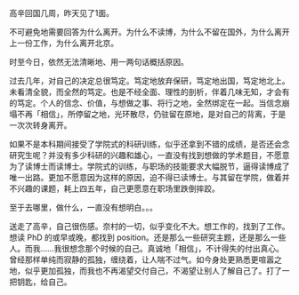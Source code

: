 高辛回国几周，昨天见了1面。

不可避免地需要回答为什么离开。为什么不读博，为什么不留在国外，为什么离开上一份工作，为什么离开北京。

时至今日，依然无法清晰地、用一两句话概括原因。

过去几年，对自己的决定总很笃定。笃定地放弃保研，笃定地出国，笃定地北上。未看清全貌，而全然的笃定。也是不经全面、理性的剖析，伴着几味无知，才会有的笃定。个人的信念、价值，与想做之事、将行之地，全然绑定在一起。当信念崩塌不再「相信」，所停留之地，光环散尽，仍驻留在原地，是对自己的背离，于是一次次转身离开。

如果不是本科期间接受了学院式的科研训练，似乎还拿到不错的成绩，是否还会念研究生呢？并没有多少科研的兴趣和雄心，一直没有找到想做的学术题目，不愿意为了读博士而读博士。学院式的训练，与职场的技能要求大幅脱节，逼得读博成了唯一出路。更加不愿意因为这样的原因，迫不得已读博士。与其留在学院，做着并不兴趣的课题，耗上四五年，自己更愿意在职场里跌倒摔跤。

至于去哪里，做什么，一直没有想明白。。。

送走了高辛，自己很伤感。奈村的一切，似乎变化不大。想工作的，找到了工作。想读 PhD 的或早或晚，都找到 position。还是那么一些研究主题，还是那么一些人。而我……我很想念那个时候的自己。真诚地「相信」，不计得失的付出真心。曾经那样单纯而寂静的孤独，缠绕着，让人喘不过气。如今身处更熟悉更喧嚣之地，似乎更加孤独，而我也不再渴望交付自己，不渴望让别人了解自己了。打了一把钥匙，给自己。